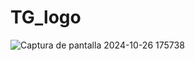 # TG_logo

![Captura de pantalla 2024-10-26 175738](https://github.com/user-attachments/assets/92adb430-889a-4857-a802-2982db232809)
